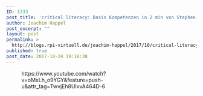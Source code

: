 ```yaml
---
ID: 1333
post_title: 'critical literacy: Basis Kompetenzen in 2 min von Stephen Downes'
author: Joachim Happel
post_excerpt: ""
layout: post
permalink: >
  http://blogs.rpi-virtuell.de/joachim-happel/2017/10/critical-literacy-basis-kompetenzen-in-2-min-von-stephen-downes/
published: true
post_date: 2017-10-24 19:18:38
---
```

<!-- wp:core-embed/youtube {"url":"https://www.youtube.com/watch?v=oMxLh_o9YGY\u0026feature=push-u\u0026attr_tag=TwvjEh8UlxvA464D-6","type":"video","providerNameSlug":"youtube"} -->
<figure class="wp-block-embed-youtube wp-block-embed is-type-video is-provider-youtube">https://www.youtube.com/watch?v=oMxLh_o9YGY&amp;feature=push-u&amp;attr_tag=TwvjEh8UlxvA464D-6</figure>
<!-- /wp:core-embed/youtube -->

<!-- wp:heading -->
<p>&nbsp;</p>